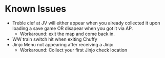 # Known Issues
- Treble clef at JV will either appear when you already collected it upon loading a save game OR disapear when you got it via AP.
    - Workaround: exit the map and come back in.
- WW train switch hit when exiting Chuffy
- Jinjo Menu not appearing after receiving a Jinjo
    - Workaround: Collect your first Jinjo check location